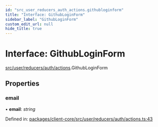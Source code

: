 ```yaml
---
id: "src_user_reducers_auth_actions.githubloginform"
title: "Interface: GithubLoginForm"
sidebar_label: "GithubLoginForm"
custom_edit_url: null
hide_title: true
---
```


# Interface: GithubLoginForm

[src/user/reducers/auth/actions](../modules/src_user_reducers_auth_actions.md).GithubLoginForm

## Properties

### email

• **email**: *string*

Defined in: [packages/client-core/src/user/reducers/auth/actions.ts:43](https://github.com/xr3ngine/xr3ngine/blob/77d12cea0/packages/client-core/src/user/reducers/auth/actions.ts#L43)
